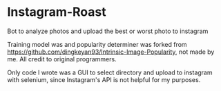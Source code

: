 # Instagram-Roast
Bot to analyze photos and upload the best or worst photo to instagram

Training model was and popularity determiner was forked from https://github.com/dingkeyan93/Intrinsic-Image-Popularity, not made by me. All credit to original programmers.

Only code I wrote was a GUI to select directory and upload to instagram with selenium, since Instagram's API is not helpful for my purposes.
